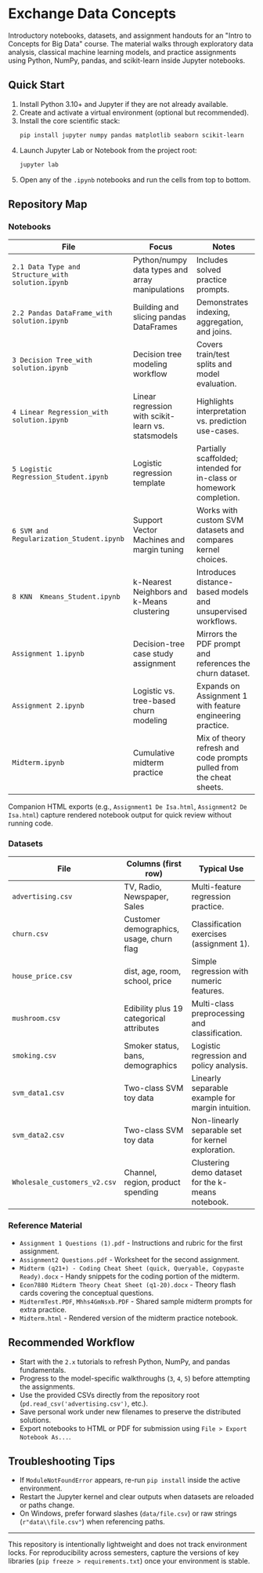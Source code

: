 # Exchange Data Concepts

Introductory notebooks, datasets, and assignment handouts for an "Intro to Concepts for Big Data" course. The material walks through exploratory data analysis, classical machine learning models, and practice assignments using Python, NumPy, pandas, and scikit-learn inside Jupyter notebooks.

## Quick Start

1. Install Python 3.10+ and Jupyter if they are not already available.
2. Create and activate a virtual environment (optional but recommended).
3. Install the core scientific stack:
   ```bash
   pip install jupyter numpy pandas matplotlib seaborn scikit-learn
   ```
4. Launch Jupyter Lab or Notebook from the project root:
   ```bash
   jupyter lab
   ```
5. Open any of the `.ipynb` notebooks and run the cells from top to bottom.

## Repository Map

### Notebooks

| File | Focus | Notes |
| --- | --- | --- |
| `2.1 Data Type and Structure_with solution.ipynb` | Python/numpy data types and array manipulations | Includes solved practice prompts. |
| `2.2 Pandas DataFrame_with solution.ipynb` | Building and slicing pandas DataFrames | Demonstrates indexing, aggregation, and joins. |
| `3 Decision Tree_with solution.ipynb` | Decision tree modeling workflow | Covers train/test splits and model evaluation. |
| `4 Linear Regression_with solution.ipynb` | Linear regression with scikit-learn vs. statsmodels | Highlights interpretation vs. prediction use-cases. |
| `5 Logistic Regression_Student.ipynb` | Logistic regression template | Partially scaffolded; intended for in-class or homework completion. |
| `6 SVM and Regularization_Student.ipynb` | Support Vector Machines and margin tuning | Works with custom SVM datasets and compares kernel choices. |
| `8 KNN  Kmeans_Student.ipynb` | k-Nearest Neighbors and k-Means clustering | Introduces distance-based models and unsupervised workflows. |
| `Assignment 1.ipynb` | Decision-tree case study assignment | Mirrors the PDF prompt and references the churn dataset. |
| `Assignment 2.ipynb` | Logistic vs. tree-based churn modeling | Expands on Assignment 1 with feature engineering practice. |
| `Midterm.ipynb` | Cumulative midterm practice | Mix of theory refresh and code prompts pulled from the cheat sheets. |

Companion HTML exports (e.g., `Assignment1 De Isa.html`, `Assignment2 De Isa.html`) capture rendered notebook output for quick review without running code.

### Datasets

| File | Columns (first row) | Typical Use |
| --- | --- | --- |
| `advertising.csv` | TV, Radio, Newspaper, Sales | Multi-feature regression practice. |
| `churn.csv` | Customer demographics, usage, churn flag | Classification exercises (assignment 1). |
| `house_price.csv` | dist, age, room, school, price | Simple regression with numeric features. |
| `mushroom.csv` | Edibility plus 19 categorical attributes | Multi-class preprocessing and classification. |
| `smoking.csv` | Smoker status, bans, demographics | Logistic regression and policy analysis. |
| `svm_data1.csv` | Two-class SVM toy data | Linearly separable example for margin intuition. |
| `svm_data2.csv` | Two-class SVM toy data | Non-linearly separable set for kernel exploration. |
| `Wholesale_customers_v2.csv` | Channel, region, product spending | Clustering demo dataset for the k-means notebook. |

### Reference Material

- `Assignment 1 Questions (1).pdf` - Instructions and rubric for the first assignment.
- `Assignment2 Questions.pdf` - Worksheet for the second assignment.
- `Midterm (q21+) - Coding Cheat Sheet (quick, Queryable, Copypaste Ready).docx` - Handy snippets for the coding portion of the midterm.
- `Econ7880 Midterm Theory Cheat Sheet (q1-20).docx` - Theory flash cards covering the conceptual questions.
- `MidtermTest.PDF`, `Mhhs4GmNsxb.PDF` - Shared sample midterm prompts for extra practice.
- `Midterm.html` - Rendered version of the midterm practice notebook.

## Recommended Workflow

- Start with the `2.x` tutorials to refresh Python, NumPy, and pandas fundamentals.
- Progress to the model-specific walkthroughs (`3`, `4`, `5`) before attempting the assignments.
- Use the provided CSVs directly from the repository root (`pd.read_csv('advertising.csv')`, etc.).
- Save personal work under new filenames to preserve the distributed solutions.
- Export notebooks to HTML or PDF for submission using `File > Export Notebook As...`.

## Troubleshooting Tips

- If `ModuleNotFoundError` appears, re-run `pip install` inside the active environment.
- Restart the Jupyter kernel and clear outputs when datasets are reloaded or paths change.
- On Windows, prefer forward slashes (`data/file.csv`) or raw strings (`r"data\\file.csv"`) when referencing paths.

---

This repository is intentionally lightweight and does not track environment locks. For reproducibility across semesters, capture the versions of key libraries (`pip freeze > requirements.txt`) once your environment is stable.
